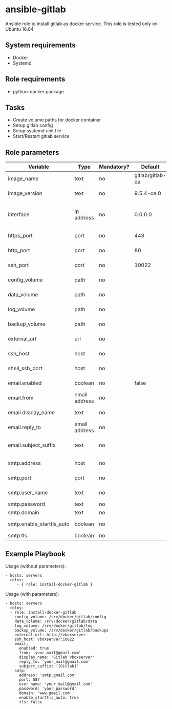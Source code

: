 ansible-gitlab
==============

Ansible role to install gitlab as docker service.
This role is tested only on Ubuntu 16.04

System requirements
-------------------

* Docker
* Systemd

Role requirements
-----------------

* python-docker package

Tasks
-----

* Create volume paths for docker container
* Setup gitlab config
* Setup systemd unit file
* Start/Restart gitlab service

Role parameters
--------------

| Variable      | Type | Mandatory? | Default | Description           |
|---------------|------|------------|---------|-----------------------|
| image_name    | text | no         | gitlab/gitlab-ce | Docker image name    |
| image_version | text | no         | 9.5.4-ce.0       | Docker image version |
| interface     | ip address | no   | 0.0.0.0          | Mapped network for web-interface ports |
| https_port    | port       | no   | 443              | Mapped HTTPS port        |
| http_port     | port       | no   | 80               | Mapped HTTP port         |
| ssh_port      | port       | no   | 10022            | Mapped SSH port          |
| config_volume | path       | no   | <empty>          | Path to config volume    |
| data_volume   | path       | no   | <empty>          | Path to data volume      |
| log_volume    | path       | no   | <empty>          | Path to log volume       |
| backup_volume | path       | no   | <empty>          | Path to backup volume    |
| external_url  | url        | no   | <empty>          | Gitlab Url, like git.example.org |
| ssh_host      | host       | no   | <empty>          | SSH Host, like ssh.example.org   |
| shell_ssh_port | host      | no   | <empty>          | Gitlab shell SSH port, like 10022 |
| email.enabled  | boolean   | no   | false            | Is mailing enabled?               |
| email.from     | email address | no | <empty>        | Email from address                |
| email.display_name | text      | no | <empty>        | Email from name                   |
| email.reply_to     | email address | no | <empty>    | Reply email address               |
| email.subject_suffix | text        | no | <empty>    | Suffix in email subject, like [GitLab] |
| smtp.address         | host        | no | <empty>    | SMTP server host                       |
| smtp.port            | port        | no | <empty>    | SMTP server port                       |
| smtp.user_name       | text        | no | <empty>    | SMTP user name                         |
| smtp.password        | text        | no | <empty>    | SMTP password                          |
| smtp.domain          | text        | no | <empty>    | SMTP domain                            |
| smtp.enable_starttls_auto | boolean | no | <empty>   | Is start-tls-auto enabled?             |
| smtp.tls                  | boolean | no | <empty>   | Use TLS?                               |

Example Playbook
----------------

Usage (without parameters):

    - hosts: servers
      roles:
         - { role: install-docker-gitlab }

Usage (with parameters):

    - hosts: servers
      roles:
      - role: install-docker-gitlab
        config_volume: /srv/docker/gitlab/config
        data_volume: /srv/docker/gitlab/data
        log_volume: /srv/docker/gitlab/log
        backup_volume: /srv/docker/gitlab/backups
        external_url: http://vboxserver
        ssh_host: vboxserver:10022
        email:
          enabled: true
          from: 'your_mail@gmail.com'
          display_name: 'Gitlab vboxserver'
          reply_to: 'your_mail@gmail.com'
          subject_suffix: '[Gitlab]'
        smtp:
          address: 'smtp.gmail.com'
          port: 587
          user_name: 'your_mail@gmail.com'
          password: 'your_password'
          domain: 'www.gmail.com'
          enable_starttls_auto: true
          tls: false
